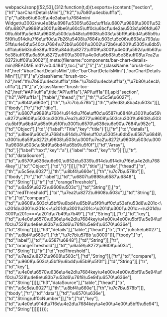 webpackJsonp([52,53],{312:function(t,d){t.exports={content:["section",["h1","barChartDetailsMini"],["h2","\u7b80\u4ecb\uff1a"],["p","\u8be6\u60c5\u4e3abar\u7684mini Widget\u3002\n\u4e3b\u8981\u5305\u62ec\uff1a\u6807\u9898\u3001\u526f\u6807\u9898\u3001\u8be6\u60c5\uff0c\u6bcf\u4e2a\u503c\u90fd\u6709\u5bf9\u5e94\u9608\u503c\u548c\u9608\u503c\u5bf9\u6bd4\u65b9\u5f0f\u914d\u7f6e\uff0c\u7b26\u5408\u7684\u503c\u5c06\u663e\u793a\u51fa\u4e0d\u540c\u7684\u72b6\u6001\u3002\u72b6\u6001\u5305\u6db5\uff1a\u6b63\u5e38\uff08\u84dd\u8272\uff09\u3001\u4e0d\u592a\u6b63\u5e38\uff08\u6a59\u8272\uff09\u3001\u4e0d\u6b63\u5e38\uff08\u7ea2\u8272\uff09\u3002"]],meta:{filename:"components/bar-chart-details-mini/README.md?v=0.4.184"},toc:["ul",["li",["a",{className:"brush-toc-h1",href:"#barChartDetailsMini",title:"barChartDetailsMini"},"barChartDetailsMini"]],["li",["a",{className:"brush-toc-h2",href:"#\u7b80\u4ecb\uff1a",title:"\u7b80\u4ecb\uff1a"},"\u7b80\u4ecb\uff1a"]],["li",["a",{className:"brush-toc-h2",href:"#API\uff1a",title:"API\uff1a"},"API\uff1a"]]],api:["section",["h2","API\uff1a"],["table",["thead",["tr",["th","\u5c5e\u6027"],["th","\u8bf4\u660e"],["th","\u7c7b\u578b"],["th","\u9ed8\u8ba4\u503c"]]],["tbody",["tr",["td","title"],["td","\u6807\u9898\u7684\u914d\u7f6e\uff0c\u6587\u6848\u3001\u6a59\u8272\u9608\u503c\u3001\u7ea2\u8272\u9608\u503c\u3001\u9608\u503c\u5bf9\u6bd4\u65b9\u5f0f\u3001\u6570\u636e\u6e90\u7684\u952e"],["td","Object"],["td",'{"label":"Title","key":"title"}']],["tr",["td","details"],["td","\u8be6\u60c5\u7684\u914d\u7f6e\uff0c\u5305\u6db5\u6587\u6848\u3001\u6a59\u8272\u9608\u503c\u3001\u7ea2\u8272\u9608\u503c\u3001\u9608\u503c\u5bf9\u6bd4\u65b9\u5f0f"],["td","Array"],["td",'[{"label":"text","key":"a"},{"label":"text","key":"b"}]']],["tr",["td","dataSource"],["td","\u6570\u636e\u6e90,\u952e\u5339\u914d\u914d\u7f6e\u4e2d\u7684key"],["td","Object"],["td","{}"]]]],["h3","title"],["table",["thead",["tr",["th","\u5c5e\u6027"],["th","\u8bf4\u660e"],["th","\u7c7b\u578b"]]],["tbody",["tr",["td","label"],["td","\u6807\u9898\u6587\u6848"],["td","String"]],["tr",["td","orangeThreshold"],["td","\u6a59\u8272\u9608\u503c"],["td","String"]],["tr",["td","redThreshold"],["td","\u7ea2\u8272\u9608\u503c"],["td","String"]],["tr",["td","compare"],["td","\u9608\u503c\u5bf9\u6bd4\u65b9\u5f0f\uff0c\u53ef\u53d6\u201c<\u201d\u3001\u201c<=\u201d\u3001\u201c>\u201d\u3001\u201c>=\u201d\u3001\u201c===\u201d\u7b49\u7b49"],["td","String"]],["tr",["td","key"],["td","\u4e0e\u6570\u636e\u4e2d\u7684key\u4e00\u4e00\u5bf9\u5e94\uff0c\u7528\u4e8e\u83b7\u53d6\u76f8\u5e94\u6570\u636e"],["td","String"]]]],["h3","details"],["table",["thead",["tr",["th","\u5c5e\u6027"],["th","\u8bf4\u660e"],["th","\u7c7b\u578b \u3000"]]],["tbody",["tr",["td","label"],["td","\u6587\u6848"],["td","String"]],["tr",["td","orangeThreshold"],["td","\u6a59\u8272\u9608\u503c"],["td","String"]],["tr",["td","redThreshold"],["td","\u7ea2\u8272\u9608\u503c"],["td","String"]],["tr",["td","compare"],["td","\u9608\u503c\u5bf9\u6bd4\u65b9\u5f0f"],["td","String"]],["tr",["td","key"],["td","\u4e0e\u6570\u636e\u4e2d\u7684key\u4e00\u4e00\u5bf9\u5e94\uff0c\u7528\u4e8e\u83b7\u53d6\u76f8\u5e94\u6570\u636e"],["td","String"]]]],["h3","dataSource"],["table",["thead",["tr",["th","\u5c5e\u6027"],["th","\u8bf4\u660e"],["th","\u7c7b\u578b"]]],["tbody",["tr",["td","data"],["td","\u6570\u636e"],["td","String\uff0cNumber"]],["tr",["td","key"],["td","\u4e0e\u914d\u7f6e\u4e2d\u7684key\u4e00\u4e00\u5bf9\u5e94"],["td","String"]]]]]}}});